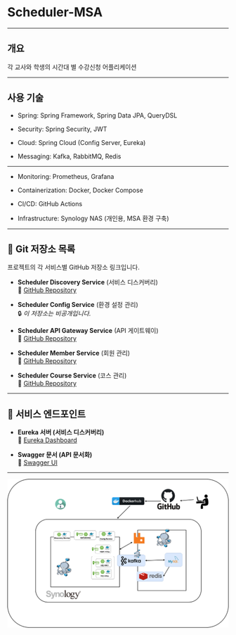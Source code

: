 # Scheduler-MSA

---
## 개요

각 교사와 학생의 시간대 별 수강신청 어플리케이션

-----

## 사용 기술

- Spring: Spring Framework, Spring Data JPA, QueryDSL


- Security: Spring Security, JWT


- Cloud: Spring Cloud (Config Server, Eureka)


- Messaging: Kafka, RabbitMQ, Redis
---

- Monitoring: Prometheus, Grafana


- Containerization: Docker, Docker Compose


- CI/CD: GitHub Actions


- Infrastructure: Synology NAS (개인용, MSA 환경 구축)


---


## 📌 Git 저장소 목록
프로젝트의 각 서비스별 GitHub 저장소 링크입니다.

- **Scheduler Discovery Service** (서비스 디스커버리)  
  🔗 [GitHub Repository](https://github.com/devhong96/scheduler-discovery-service)


- **Scheduler Config Service** (환경 설정 관리)  
  🔒 *이 저장소는 비공개입니다.*


- **Scheduler API Gateway Service** (API 게이트웨이)  
  🔗 [GitHub Repository](https://github.com/devhong96/scheduler-apigateway-service)


- **Scheduler Member Service** (회원 관리)  
  🔗 [GitHub Repository](https://github.com/devhong96/scheduler-member-service)


- **Scheduler Course Service** (코스 관리)  
  🔗 [GitHub Repository](https://github.com/devhong96/scheduler-course-service)

---

## 🚀 서비스 엔드포인트
- **Eureka 서버 (서비스 디스커버리)**  
  🔗 [Eureka Dashboard](https://seho0218.synology.me:8762/)


- **Swagger 문서 (API 문서화)**  
  🔗 [Swagger UI](https://seho0218.synology.me:8087/swagger-ui/index.html)


---
![scheduler.png](scheduler.png)